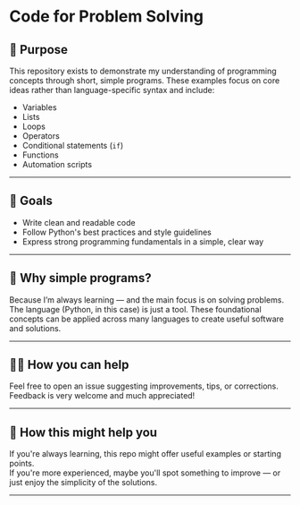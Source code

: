 # Code for Problem Solving

## 📌 Purpose

This repository exists to demonstrate my understanding of programming concepts through short, simple programs. These examples focus on core ideas rather than language-specific syntax and include:

- Variables
- Lists
- Loops
- Operators
- Conditional statements (`if`)
- Functions
- Automation scripts 

---

## 🎯 Goals

- Write clean and readable code
- Follow Python's best practices and style guidelines
- Express strong programming fundamentals in a simple, clear way

---

## 🤔 Why simple programs?

Because I’m always learning — and the main focus is on solving problems.  
The language (Python, in this case) is just a tool. These foundational concepts can be applied across many languages to create useful software and solutions.

---

## 🙋‍♂️ How you can help

Feel free to open an issue suggesting improvements, tips, or corrections. Feedback is very welcome and much appreciated!

---

## 🤝 How this might help you

If you're always learning, this repo might offer useful examples or starting points.  
If you're more experienced, maybe you'll spot something to improve — or just enjoy the simplicity of the solutions.

---
